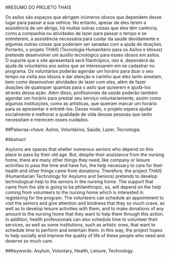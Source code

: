 #RESUMO DO PROJETO THAIS


Os asilos são espaços que abrigam inúmeros idosos que dependem desse lugar para passar a sua velhice. No entanto, apesar de eles terem a assistência de um abrigo, há muitas outras coisas que eles têm carência, como a companhia ou atividades de lazer para passar o tempo e se entreterem, a assistência necessária para cuidar da saúde devidamente e algumas outras coisas que poderiam ser sanadas com a ajuda de doações. Portanto, o projeto THAIS (Tecnologia Humanitário para os Asilos e Idosos) pretende desenvolver um auxílio tecnológico para esses idosos em asilos. O suporte que o site apresentará será filantrópico, isto é, dependerá da ajuda de voluntários aos asilos que se interessarem em se cadastrar no programa. Os voluntários poderão agendar um horário para doar o seu tempo na visita aos idosos e dar atenção e carinho que eles tanto anseiam, bem como desenvolver atividades de lazer com eles, além de fazer doações de quaisquer quantias para o asilo que quiserem e ajudá-los através dessa ação. Além disso, profissionais da saúde poderão também agendar um horário para prestar seu serviço voluntariamente, assim como algumas instituições, como as artísticas, que queiram marcar um horário para se apresentar e entretê-los. Desse modo, o projeto espera ajudar socialmente e  melhorar a qualidade de vida dessas pessoas que tanto necessitam e merecem esses cuidados.

##Palavras-chave: Asilos, Voluntários, Saúde, Lazer, Tecnologia.

#Abstract

Asylums are spaces that shelter numerous seniors who depend on this place to pass by their old age. But, despite their assistance from the nursing home, there are many other things they need, like company  or leisure activities to pass the time and have fun, the help necessary to care for their health and other things came from donations. Therefore, the project THAIS (Humanitarian Technology for Asylums and Seniors) pretends to develop technological help to the seniors in the nursing home. The support that came from the site is going to be philanthropic, so, will depend on the help coming from volunteers to the nursing home which is interested in registering for the program. The volunteers can schedule an appointment to visit the seniors and give attention and kindness that they so much crave, as well as to develop leisure activities with them, and to make donations of any amount to the nursing home that they want to help them through this action. In addition, health professionals can also schedule time to volunteer their services, as well as some institutions, such as artistic ones, that want to schedule time to perform and entertain them. In this way, the project hopes to help socially and improve the quality of life of these people who need and deserve so much care.

##Keywords: Asylum, Voluntary, Health, Leisure, Technology.
